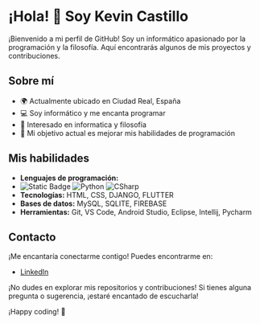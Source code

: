 # ¡Hola! 👋 Soy Kevin Castillo

¡Bienvenido a mi perfil de GitHub! Soy un informático apasionado por la programación y la filosofía. Aquí encontrarás algunos de mis proyectos y contribuciones.

## Sobre mí

- 🌍 Actualmente ubicado en Ciudad Real, España
- 💻 Soy informático y me encanta programar
- 🤔 Interesado en informatica y filosofía
- 🎯 Mi objetivo actual es mejorar mis habilidades de programación

## Mis habilidades

- **Lenguajes de programación:**
- ![Static Badge](https://img.shields.io/badge/%20Java-red?style=for-the-badge)
![Python](https://img.shields.io/badge/Python-FFD43B?style=for-the-badge&logo=python&logoColor=306998)
![CSharp](https://img.shields.io/badge/C%23-239120?style=for-the-badge&logo=c-sharp&logoColor=white)
- **Tecnologías:** HTML, CSS, DJANGO, FLUTTER
- **Bases de datos:** MySQL, SQLITE, FIREBASE
- **Herramientas:** Git, VS Code, Android Studio, Eclipse, Intellij, Pycharm


## Contacto

¡Me encantaría conectarme contigo! Puedes encontrarme en:

- [LinkedIn](https://www.linkedin.com/in/kevin-ren%C3%A9-castillo-castaneda-76a0a5255?utm_source=share&utm_campaign=share_via&utm_content=profile&utm_medium=android_app)

¡No dudes en explorar mis repositorios y contribuciones! Si tienes alguna pregunta o sugerencia, ¡estaré encantado de escucharla!

¡Happy coding! 🚀
